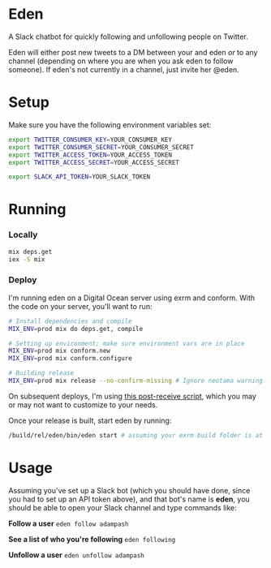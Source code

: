 # Eden

A Slack chatbot for quickly following and unfollowing people on Twitter.

Eden will either post new tweets to a DM between your and eden _or_ to any channel (depending on where you are when you ask eden to follow someone). If eden's not currently in a channel, just invite her @eden.

# Setup
Make sure you have the following environment variables set:

```bash
export TWITTER_CONSUMER_KEY=YOUR_CONSUMER_KEY
export TWITTER_CONSUMER_SECRET=YOUR_CONSUMER_SECRET
export TWITTER_ACCESS_TOKEN=YOUR_ACCESS_TOKEN
export TWITTER_ACCESS_SECRET=YOUR_ACCESS_SECRET

export SLACK_API_TOKEN=YOUR_SLACK_TOKEN
```

# Running
### Locally
```bash
mix deps.get
iex -S mix
```

### Deploy
I'm running eden on a Digital Ocean server using exrm and conform. With the code on your server, you'll want to run:

```bash
# Install dependencies and compile
MIX_ENV=prod mix do deps.get, compile

# Setting up environment; make sure environment vars are in place
MIX_ENV=prod mix conform.new
MIX_ENV=prod mix conform.configure

# Building release
MIX_ENV=prod mix release --no-confirm-missing # Ignore neotama warning
```

On subsequent deploys, I'm using [this post-receive script](./post-receive), which you may or may not want to customize to your needs.

Once your release is built, start eden by running:

```bash
/build/rel/eden/bin/eden start # assuming your exrm build folder is at /build
```

# Usage
Assuming you've set up a Slack bot (which you should have done, since you had to set up an API token above), and that bot's name is **eden**, you should be able to open your Slack channel and type commands like:

**Follow a user**
`eden follow adampash`

**See a list of who you're following**
`eden following`

**Unfollow a user**
`eden unfollow adampash`

